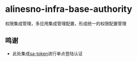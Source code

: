 # alinesno-infra-base-authority
权限集成管理，多应用集成管理配置，形成统一的权限配置管理

## 鸣谢

- 此处集成[sa-token](https://sa-token.cc/index.html)进行单点登陆认证